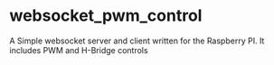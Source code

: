 # websocket_pwm_control
A Simple websocket server and client written for the Raspberry PI. It includes PWM and H-Bridge controls
